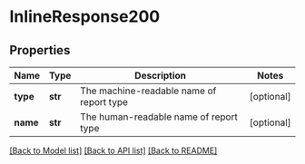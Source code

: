 # InlineResponse200

## Properties
Name | Type | Description | Notes
------------ | ------------- | ------------- | -------------
**type** | **str** | The machine-readable name of report type | [optional] 
**name** | **str** | The human-readable name of report type | [optional] 

[[Back to Model list]](../README.md#documentation-for-models) [[Back to API list]](../README.md#documentation-for-api-endpoints) [[Back to README]](../README.md)


